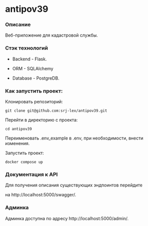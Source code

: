 # antipov39

### Описание

Веб-приложение для кадастровой службы.

### Стэк технологий
  
- Backend - Flask.
  
- ORM - SQLAlchemy

- Database - PostgreDB.

### Как запустить проект:

Клонировать репозиторий:

```
git clone git@github.com:srj-lex/antipov39.git
```
Перейти в директорию с проекта:
```
cd antipov39
```
Переименовать .env_example в .env, при необходимости, внести изменения.

Запустить проект:
```
docker compose up
```

### Документация к API

Для получения описания существующих эндпоинтов перейдите

на http://localhost:5000/swagger/.

### Админка

Админка доступна по адресу http://localhost:5000/admin/.